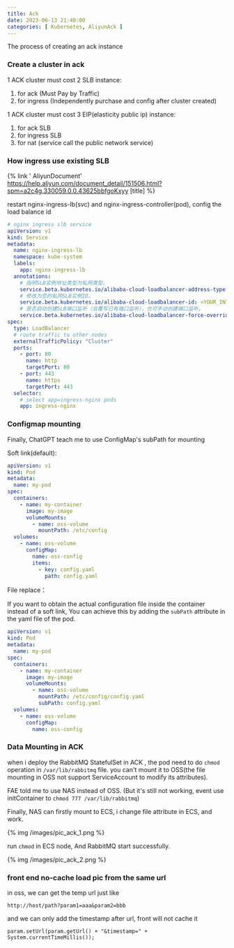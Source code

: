 ```yaml
---
title: Ack
date: 2023-06-13 21:40:00
categories: [ Kubernetes, AliyunAck ]
---
```


The process of creating an ack instance

### Create a cluster in ack

1 ACK cluster must cost 2 SLB instance:

1. for ack      (Must Pay by Traffic)
2. for ingress  (Independently purchase and config after cluster created)

1 ACK cluster must cost 3 EIP(elasticity public ip) instance:

1. for ack SLB
2. for ingress SLB
3. for nat (service call the public network service)

### How ingress use existing SLB

{% link '
AliyunDocument' https://help.aliyun.com/document_detail/151506.html?spm=a2c4g.330059.0.0.43625bbfgoKxyy [title] %}

restart nginx-ingress-lb(svc) and nginx-ingress-controller(pod), config the load balance id

```yaml
# nginx ingress slb service
apiVersion: v1
kind: Service
metadata:
  name: nginx-ingress-lb
  namespace: kube-system
  labels:
    app: nginx-ingress-lb
  annotations:
    # 指明SLB实例地址类型为私网类型。
    service.beta.kubernetes.io/alibaba-cloud-loadbalancer-address-type: intranet
    # 修改为您的私网SLB实例ID。
    service.beta.kubernetes.io/alibaba-cloud-loadbalancer-id: <YOUR_INTRANET_SLB_ID>
    # 是否自动创建SLB端口监听（会覆写已有端口监听），也可手动创建端口监听。
    service.beta.kubernetes.io/alibaba-cloud-loadbalancer-force-override-listeners: 'true'
spec:
  type: LoadBalancer
  # route traffic to other nodes
  externalTrafficPolicy: "Cluster"
  ports:
    - port: 80
      name: http
      targetPort: 80
    - port: 443
      name: https
      targetPort: 443
  selector:
    # select app=ingress-nginx pods
    app: ingress-nginx
```

### Configmap mounting

Finally, ChatGPT teach me to use ConfigMap's subPath for mounting

Soft link(default):

```yaml
apiVersion: v1
kind: Pod
metadata:
  name: my-pod
spec:
  containers:
    - name: my-container
      image: my-image
      volumeMounts:
        - name: oss-volume
          mountPath: /etc/config
  volumes:
    - name: oss-volume
      configMap:
        name: oss-config
        items:
          - key: config.yaml
            path: config.yaml
```

File replace：

If you want to obtain the actual configuration file inside the container instead of a soft
link, You can achieve this by adding the `subPath` attribute in the yaml file of the pod.

```yaml
apiVersion: v1
kind: Pod
metadata:
  name: my-pod
spec:
  containers:
    - name: my-container
      image: my-image
      volumeMounts:
        - name: oss-volume
          mountPath: /etc/config/config.yaml
          subPath: config.yaml
  volumes:
    - name: oss-volume
      configMap:
        name: oss-config
```

### Data Mounting in ACK

when i deploy the RabbitMQ StatefulSet in ACK , the pod need to do `chmod` operation in `/var/lib/rabbitmq` file.
you can't mount it to OSS(the file mounting in OSS not support ServiceAccount to modify its attributes).

FAE told me to use NAS instead of OSS. (But it's still not working, event use initContainer
to `chmod 777 /var/lib/rabbitmq`)

Finally, NAS can firstly mount to ECS, i change file attribute in ECS, and work.

{% img /images/pic_ack_1.png %}

run `chmod` in ECS node, And RabbitMQ start successfully.

{% img /images/pic_ack_2.png %}

### front end no-cache load pic from the same url

in oss, we can get the temp url just like

```
http://host/path?param1=aaa&param2=bbb
```

and we can only add the timestamp after url, front will not cache it

```
param.setUrl(param.getUrl() + "&timestamp=" + System.currentTimeMillis());
```